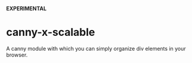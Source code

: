 **EXPERIMENTAL**

# canny-x-scalable
A canny module with which you can simply organize div elements in your browser. 

